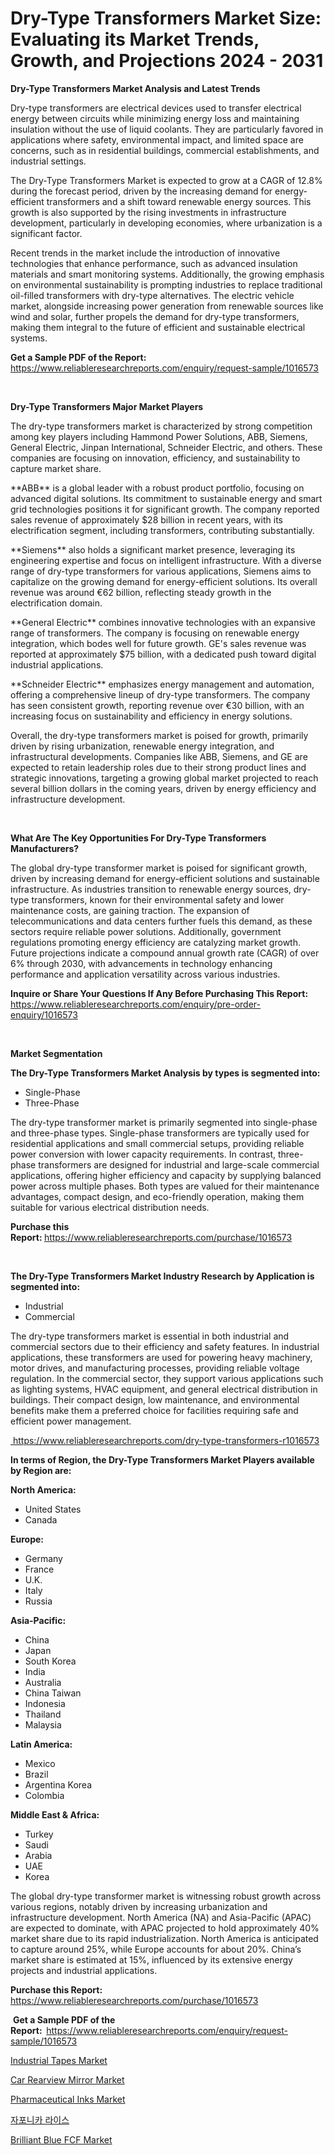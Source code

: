<p><h1>Dry-Type Transformers Market Size: Evaluating its Market Trends, Growth, and Projections 2024 - 2031</h1></p><p><strong>Dry-Type Transformers Market Analysis and Latest Trends</strong></p>
<p><p>Dry-type transformers are electrical devices used to transfer electrical energy between circuits while minimizing energy loss and maintaining insulation without the use of liquid coolants. They are particularly favored in applications where safety, environmental impact, and limited space are concerns, such as in residential buildings, commercial establishments, and industrial settings.</p><p>The Dry-Type Transformers Market is expected to grow at a CAGR of 12.8% during the forecast period, driven by the increasing demand for energy-efficient transformers and a shift toward renewable energy sources. This growth is also supported by the rising investments in infrastructure development, particularly in developing economies, where urbanization is a significant factor.</p><p>Recent trends in the market include the introduction of innovative technologies that enhance performance, such as advanced insulation materials and smart monitoring systems. Additionally, the growing emphasis on environmental sustainability is prompting industries to replace traditional oil-filled transformers with dry-type alternatives. The electric vehicle market, alongside increasing power generation from renewable sources like wind and solar, further propels the demand for dry-type transformers, making them integral to the future of efficient and sustainable electrical systems.</p></p>
<p><strong>Get a Sample PDF of the Report:&nbsp;</strong> <a href="https://www.reliableresearchreports.com/enquiry/request-sample/1016573">https://www.reliableresearchreports.com/enquiry/request-sample/1016573</a></p>
<p>&nbsp;</p>
<p><strong>Dry-Type Transformers Major Market Players</strong></p>
<p><p>The dry-type transformers market is characterized by strong competition among key players including Hammond Power Solutions, ABB, Siemens, General Electric, Jinpan International, Schneider Electric, and others. These companies are focusing on innovation, efficiency, and sustainability to capture market share.</p><p>**ABB** is a global leader with a robust product portfolio, focusing on advanced digital solutions. Its commitment to sustainable energy and smart grid technologies positions it for significant growth. The company reported sales revenue of approximately $28 billion in recent years, with its electrification segment, including transformers, contributing substantially.</p><p>**Siemens** also holds a significant market presence, leveraging its engineering expertise and focus on intelligent infrastructure. With a diverse range of dry-type transformers for various applications, Siemens aims to capitalize on the growing demand for energy-efficient solutions. Its overall revenue was around €62 billion, reflecting steady growth in the electrification domain.</p><p>**General Electric** combines innovative technologies with an expansive range of transformers. The company is focusing on renewable energy integration, which bodes well for future growth. GE's sales revenue was reported at approximately $75 billion, with a dedicated push toward digital industrial applications.</p><p>**Schneider Electric** emphasizes energy management and automation, offering a comprehensive lineup of dry-type transformers. The company has seen consistent growth, reporting revenue over €30 billion, with an increasing focus on sustainability and efficiency in energy solutions.</p><p>Overall, the dry-type transformers market is poised for growth, primarily driven by rising urbanization, renewable energy integration, and infrastructural developments. Companies like ABB, Siemens, and GE are expected to retain leadership roles due to their strong product lines and strategic innovations, targeting a growing global market projected to reach several billion dollars in the coming years, driven by energy efficiency and infrastructure development.</p></p>
<p>&nbsp;</p>
<p><strong>What Are The Key Opportunities For Dry-Type Transformers Manufacturers?</strong></p>
<p><p>The global dry-type transformer market is poised for significant growth, driven by increasing demand for energy-efficient solutions and sustainable infrastructure. As industries transition to renewable energy sources, dry-type transformers, known for their environmental safety and lower maintenance costs, are gaining traction. The expansion of telecommunications and data centers further fuels this demand, as these sectors require reliable power solutions. Additionally, government regulations promoting energy efficiency are catalyzing market growth. Future projections indicate a compound annual growth rate (CAGR) of over 6% through 2030, with advancements in technology enhancing performance and application versatility across various industries.</p></p>
<p><strong>Inquire or Share Your Questions If Any Before Purchasing This Report:</strong> <a href="https://www.reliableresearchreports.com/enquiry/pre-order-enquiry/1016573">https://www.reliableresearchreports.com/enquiry/pre-order-enquiry/1016573</a></p>
<p>&nbsp;</p>
<p><strong>Market Segmentation</strong></p>
<p><strong>The Dry-Type Transformers Market Analysis by types is segmented into:</strong></p>
<p><ul><li>Single-Phase</li><li>Three-Phase</li></ul></p>
<p><p>The dry-type transformer market is primarily segmented into single-phase and three-phase types. Single-phase transformers are typically used for residential applications and small commercial setups, providing reliable power conversion with lower capacity requirements. In contrast, three-phase transformers are designed for industrial and large-scale commercial applications, offering higher efficiency and capacity by supplying balanced power across multiple phases. Both types are valued for their maintenance advantages, compact design, and eco-friendly operation, making them suitable for various electrical distribution needs.</p></p>
<p><strong>Purchase this Report:&nbsp;</strong><a href="https://www.reliableresearchreports.com/purchase/1016573">https://www.reliableresearchreports.com/purchase/1016573</a></p>
<p>&nbsp;</p>
<p><strong>The Dry-Type Transformers Market Industry Research by Application is segmented into:</strong></p>
<p><ul><li>Industrial</li><li>Commercial</li></ul></p>
<p><p>The dry-type transformers market is essential in both industrial and commercial sectors due to their efficiency and safety features. In industrial applications, these transformers are used for powering heavy machinery, motor drives, and manufacturing processes, providing reliable voltage regulation. In the commercial sector, they support various applications such as lighting systems, HVAC equipment, and general electrical distribution in buildings. Their compact design, low maintenance, and environmental benefits make them a preferred choice for facilities requiring safe and efficient power management.</p></p>
<p><a href="https://www.reliableresearchreports.com/dry-type-transformers-r1016573">&nbsp;https://www.reliableresearchreports.com/dry-type-transformers-r1016573</a></p>
<p><strong>In terms of Region, the Dry-Type Transformers Market Players available by Region are:</strong></p>
<p>
    <p> <strong> North America: </strong>
        <ul>
            <li>United States</li>
            <li>Canada</li>
        </ul>
        </p> 
    <p> <strong> Europe: </strong>
        <ul>
            <li>Germany</li>
            <li>France</li>
            <li>U.K.</li>
            <li>Italy</li>
            <li>Russia</li>
        </ul>
        </p> 
    <p> <strong> Asia-Pacific: </strong>
        <ul>
            <li>China</li>
            <li>Japan</li>
            <li>South Korea</li>
            <li>India</li>
            <li>Australia</li>
            <li>China Taiwan</li>
            <li>Indonesia</li>
            <li>Thailand</li>
            <li>Malaysia</li>
        </ul>
        </p> 
    <p> <strong> Latin America: </strong>
        <ul>
            <li>Mexico</li>
            <li>Brazil</li>
            <li>Argentina Korea</li>
            <li>Colombia</li>
        </ul>
        </p> 
    <p> <strong> Middle East & Africa: </strong>
        <ul>
            <li>Turkey</li>
            <li>Saudi</li>
            <li>Arabia</li>
            <li>UAE</li>
            <li>Korea</li>
        </ul>
    </p>
    </p>
<p><p>The global dry-type transformer market is witnessing robust growth across various regions, notably driven by increasing urbanization and infrastructure development. North America (NA) and Asia-Pacific (APAC) are expected to dominate, with APAC projected to hold approximately 40% market share due to its rapid industrialization. North America is anticipated to capture around 25%, while Europe accounts for about 20%. China’s market share is estimated at 15%, influenced by its extensive energy projects and industrial applications.</p></p>
<p><strong>Purchase this Report: </strong><a href="https://www.reliableresearchreports.com/purchase/1016573">https://www.reliableresearchreports.com/purchase/1016573</a></p>
<p>&nbsp;<strong>Get a Sample PDF of the Report:&nbsp;&nbsp;</strong><a href="https://www.reliableresearchreports.com/enquiry/request-sample/1016573">https://www.reliableresearchreports.com/enquiry/request-sample/1016573</a></p>
<p><strong></strong></p>
<p><p><a href="https://github.com/naodanhluon8/Market-Research-Report-List-1/blob/main/industrial-tapes-market.md">Industrial Tapes Market</a></p><p><a href="https://www.linkedin.com/pulse/car-rearview-mirror-market-size-share-competitive-landscape-42fde?trackingId=0h%2BBWMXHTeS5eFf80g%2BaSQ%3D%3D">Car Rearview Mirror Market</a></p><p><a href="https://github.com/yoshih12/Market-Research-Report-List-4/blob/main/pharmaceutical-inks-market.md">Pharmaceutical Inks Market</a></p><p><a href="https://medium.com/@jasonhill6262/japonica-rice-market-%EC%9D%98-%EA%B8%80%EB%A1%9C%EB%B2%8C-%EC%8B%9C%EC%9E%A5-%EA%B0%9C%EC%9A%94%EB%8A%94-%EC%A0%84-%EC%84%B8%EA%B3%84-%EB%B0%8F-%EC%A3%BC%EC%9A%94-%EC%8B%9C%EC%9E%A5%EC%9D%98-%EC%82%B0%EC%97%85%EC%97%90-%EC%98%81%ED%96%A5%EC%9D%84-%EB%AF%B8%EC%B9%98%EB%8A%94-%EC%A3%BC%EC%9A%94-%ED%8A%B8%EB%A0%8C%EB%93%9C%EC%97%90-%EB%8C%80%ED%95%9C-%EB%8F%85%ED%8A%B9%ED%95%9C-%EA%B4%80%EC%A0%90%EC%9D%84-%EC%A0%9C%EA%B3%B5%ED%95%A9%EB%8B%88%EB%8B%A4-38a5acc122b8">자포니카 라이스</a></p><p><a href="https://issuu.com/reportprime-2/docs/brilliant-blue-fcf-market-size-2030_e2d9f6fbd529cd">Brilliant Blue FCF Market</a></p></p>